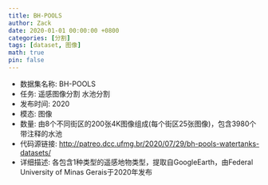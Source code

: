 ```yaml
---
title: BH-POOLS
author: Zack
date: 2020-01-01 00:00:00 +0800
categories: [分割]
tags: [dataset, 图像]
math: true
pin: false
---
```

- 数据集名称: BH-POOLS
- 任务: 遥感图像分割 水池分割
- 发布时间: 2020
- 模态: 图像
- 数量: 由8个不同街区的200张4K图像组成(每个街区25张图像)，包含3980个带注释的水池
- 代码源链接: http://patreo.dcc.ufmg.br/2020/07/29/bh-pools-watertanks-datasets/
- 详细描述: 各包含1种类型的遥感地物类型，提取自GoogleEarth，由Federal University of Minas Gerais于2020年发布


